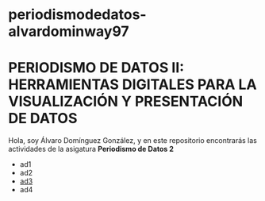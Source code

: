 # periodismodedatos-alvardominway97
# PERIODISMO DE DATOS II: HERRAMIENTAS DIGITALES PARA LA VISUALIZACIÓN Y PRESENTACIÓN DE DATOS 
Hola, soy Álvaro Domínguez González, y en este repositorio encontrarás las actividades de la asigatura **Periodismo de Datos 2** 
- ad1
- ad2 
- [ad3](https://github.com/nebrijas/periodismodedatos-alvardominway97/api-covid19-pandas.html) 
- ad4 
